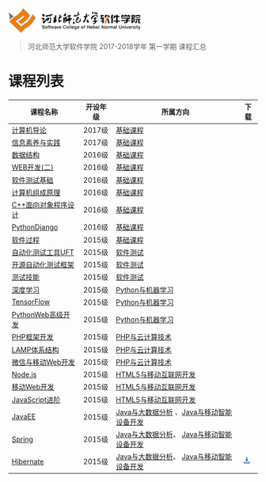 <img src="./image/logo.png" height="50" /> 

> 河北师范大学软件学院 2017-2018学年 第一学期 课程汇总


# 课程列表

|课程名称|开设年级|所属方向|下载|
|-------|-------|-------|-------|
|[计算机导论](https://github.com/edu2act/2017-2018_1st_ComputerIntroduction)|2017级|[基础课程](./基础课程/)| |
|[信息素养与实践](https://github.com/edu2act/2017-2018_1st_Informationliteracy1)|2017级|[基础课程](./基础课程/)| |
|[数据结构](https://github.com/edu2act/2017-2018_1st_DataStructure)|2016级|[基础课程](./基础课程/)| |
|[WEB开发(二)](https://github.com/edu2act/2017-2018_1st_web2)|2016级|[基础课程](./基础课程/)| |
|[软件测试基础](https://github.com/edu2act/2017-2018_1st_Foundation-Software-Tesing)|2016级|[基础课程](./基础课程/)| |
|[计算机组成原理](https://github.com/edu2act/2017-2018_1st_ComputerOrganization)|2016级|[基础课程](./基础课程/)| |
|[C++面向对象程序设计](https://github.com/edu2act/2017-2018_1st_CPP)|2016级|[基础课程](./基础课程/)| |
|[PythonDjango](https://github.com/edu2act/2017-2018_1st_PythonDjango)|2016级|[基础课程](./基础课程/)| |
|[软件过程](https://github.com/edu2act/2017-2018_1st_softwarprocess)|2015级|[基础课程](./基础课程/)| |
|[自动化测试工具UFT](https://github.com/edu2act/2017-2018_1st_UFT)|2015级|[软件测试](./软件测试/)| |
|[开源自动化测试框架](https://github.com/edu2act/2017-2018_1st_WebDriver)|2015级|[软件测试](./软件测试/)| |
|[测试技能](https://github.com/edu2act/2017-2018_1st_Testing-technique)|2015级|[软件测试](./软件测试/)| |
|[深度学习](https://github.com/edu2act/2017-2018_1st_DeepLearning)|2015级|[Python与机器学习](./Python与机器学习/)| |
|[TensorFlow](https://github.com/edu2act/2017-2018_1st_TensorFlow)|2015级|[Python与机器学习](./Python与机器学习/)| |
|[PythonWeb高级开发](https://github.com/edu2act/2017-2018_1st_Python_Web)|2015级|[Python与机器学习](./Python与机器学习/)| |
|[PHP框架开发](https://github.com/edu2act/2017-2018_1st_PHP-Framework-Development)|2015级|[PHP与云计算技术](./PHP与云计算技术/)| |
|[LAMP体系结构](https://github.com/edu2act/2017-2018_1st_LAMP)|2015级|[PHP与云计算技术](./PHP与云计算技术/)| |
|[微信与移动Web开发](https://github.com/edu2act/2017-2018_1st_Wechat_Web_Programming)|2015级|[PHP与云计算技术](./PHP与云计算技术/)| |
|[Node.js](https://github.com/edu2act/2017-2018_1st_node.js)|2015级|[HTML5与移动互联网开发](./HTML5与移动互联网开发)| |
|[移动Web开发](https://github.com/edu2act/2017-2018_1st_MobileWeb)|2015级|[HTML5与移动互联网开发](./HTML5与移动互联网开发)| |
|[JavaScript进阶](https://github.com/edu2act/2017-2018_1st_JavaScript-Advanced)|2015级|[HTML5与移动互联网开发](./HTML5与移动互联网开发)| |
|[JavaEE](https://github.com/edu2act/2017-2018_1st_JavaEE)|2015级|[Java与大数据分析](./Java与大数据分析/) 、[Java与移动智能设备开发](./Java与移动智能设备开发)| |
|[Spring](https://github.com/edu2act/2017-2018_1st_Spring)|2015级|[Java与大数据分析](./Java与大数据分析/)、 [Java与移动智能设备开发](./Java与移动智能设备开发)| |
|[Hibernate](https://github.com/edu2act/course-hibernate/tree/2017-2018-1st)|2015级|[Java与大数据分析](./Java与大数据分析/)、 [Java与移动智能设备开发](./Java与移动智能设备开发)|[<img src="./image/download.png" height="15" />](https://github.com/edu2act/course-hibernate/releases/tag/2017-2018-1st)|



<!--
- Java与大数据分析
- HTML5与移动互联网开发
- Java与移动智能设备开发
- PHP与云计算技术
- Python与机器学习
- 软件测试
-->